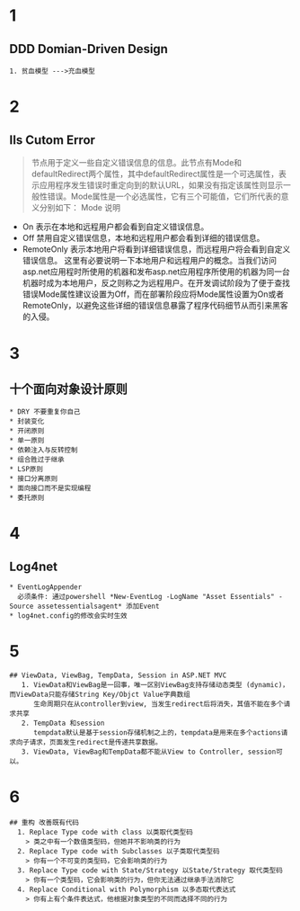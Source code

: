 # 1
  ## DDD Domian-Driven Design
    1. 贫血模型 --->充血模型
# 2
  ## IIs Cutom Error
  > <customErrors>节点用于定义一些自定义错误信息的信息。此节点有Mode和defaultRedirect两个属性，其中defaultRedirect属性是一个可选属性，表示应用程序发生错误时重定向到的默认URL，如果没有指定该属性则显示一般性错误。Mode属性是一个必选属性，它有三个可能值，它们所代表的意义分别如下：
Mode 说明
* On 表示在本地和远程用户都会看到自定义错误信息。
* Off 禁用自定义错误信息，本地和远程用户都会看到详细的错误信息。
* RemoteOnly 表示本地用户将看到详细错误信息，而远程用户将会看到自定义错误信息。
这里有必要说明一下本地用户和远程用户的概念。当我们访问asp.net应用程时所使用的机器和发布asp.net应用程序所使用的机器为同一台机器时成为本地用户，反之则称之为远程用户。在开发调试阶段为了便于查找错误Mode属性建议设置为Off，而在部署阶段应将Mode属性设置为On或者RemoteOnly，以避免这些详细的错误信息暴露了程序代码细节从而引来黑客的入侵。
# 3
  ## 十个面向对象设计原则
    * DRY 不要重复你自己
    * 封装变化
    * 开闭原则
    * 单一原则
    * 依赖注入与反转控制
    * 组合胜过于继承
    * LSP原则
    * 接口分离原则
    * 面向接口而不是实现编程
    * 委托原则
# 4
  ## Log4net
    * EventLogAppender
      必须条件: 通过powershell *New-EventLog -LogName "Asset Essentials" -Source assetessentialsagent* 添加Event
    * log4net.config的修改会实时生效
 # 5
    ## ViewData, ViewBag, TempData, Session in ASP.NET MVC
       1. ViewData和ViewBag是一回事，唯一区别ViewBag支持存储动态类型 (dynamic)，而ViewData只能存储String Key/Objct Value字典数组
          生命周期只在从controller到view, 当发生redirect后将消失，其值不能在多个请求共享
       2. TempData 和session
          tempdata默认是基于session存储机制之上的，tempdata是用来在多个actions请求向子请求，页面发生redirect是传递共享数据。
       3. ViewData, ViewBag和TempData都不能从View to Controller, session可以。
  
  # 6
    ## 重构 改善既有代码
      1. Replace Type code with class 以类取代类型码
        > 类之中有一个数值类型码，但她并不影响类的行为
      2. Replace Type code with Subclasses 以子类取代类型码
        > 你有一个不可变的类型码，它会影响类的行为
      3. Replace Type code with State/Strategy 以State/Strategy 取代类型码
        > 你有一个类型码，它会影响类的行为，但你无法通过继承手法消除它
      4. Replace Conditional with Polymorphism 以多态取代表达式
        > 你有上有个条件表达式，他根据对象类型的不同而选择不同的行为
  
